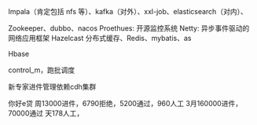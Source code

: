 Impala（肯定包括 nfs 等）、kafka（对外）、xxl-job、elasticsearch（对内）、

Zookeeper、dubbo、nacos
Proethues: 开源监控系统
Netty: 异步事件驱动的网络应用框架
Hazelcast 分布式缓存、Redis、mybatis、as

Hbase

control_m，跑批调度

新专家进件管理依赖cdh集群



你好e贷
周13000进件，6790拒绝，5200通过，960人工
3月160000进件，70000通过
天178人工，

